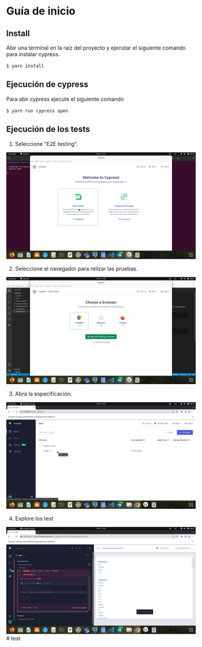 # Guía de inicio

## Install
Abir una terminal en la raiz del proyecto y ejecutar el siguiente comando para instalar cypress.

```
$ yarn install
```

## Ejecución de cypress
Para abir cypress ejecute el siguiente comando

```
$ yarn run cypress open
```

## Ejecución de los tests

1. Seleccione "E2E testing".

![](/docs/images/test-type.png)

2. Seleccione el navegador para relizar las pruebas.

![](/docs/images/navigator.png)

3. Abra la especificación.

![](/docs/images/especificacion.png)

4. Explore los test

![](/docs/images/tests.png)# test
